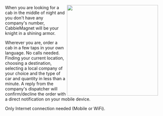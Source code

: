 <img src='http://i193.photobucket.com/albums/z251/anlazarov/Projects/poster1.png' align='right' width='300' />
When you are looking for a cab in the middle of night and you don't have any company's number, CabbieMagnet will be your knight in a shining armor.

Wherever you are, order a cab in a few taps in your own language. No calls needed.
Finding your current location, choosing a destination, selecting a local company of your choice and the type of car and quantity in less than a minute.
A reply from the company's dispatcher will confirm/decline the order with a direct notification on your mobile device.

Only Internet connection needed (Mobile or WiFi).